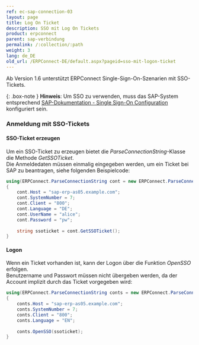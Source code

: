 ```yaml
---
ref: ec-sap-connection-03
layout: page
title: Log On Ticket
description: SSO mit Log On Tickets
product: erpconnect
parent: sap-verbindung
permalink: /:collection/:path
weight: 3
lang: de_DE
old_url: /ERPConnect-DE/default.aspx?pageid=sso-mit-logon-ticket
---
```


Ab Version 1.6 unterstützt ERPConnect Single-Sign-On-Szenarien mit SSO-Tickets. 

{: .box-note }
**Hinweis**: Um SSO zu verwenden, muss das SAP-System entsprechend [SAP-Dokumentation - Single Sign-On Configuration](https://help.sap.com/doc/saphelp_nw75/7.5.5/en-US/48/ca0fe42fbb5c97e10000000a42189d/content.htm?no_cache=true) konfiguriert sein.

### Anmeldung mit SSO-Tickets

#### SSO-Ticket erzeugen
Um ein SSO-Ticket zu erzeugen bietet die *ParseConnectionString*-Klasse die Methode *GetSSOTicket*. <br>
Die Anmeldedaten müssen einmalig eingegeben werden, um ein Ticket bei SAP zu beantragen, siehe folgenden Beispielcode:

```csharp
using(ERPConnect.ParseConnectionString cont = new ERPConnect.ParseConnectionString())
{
    cont.Host = "sap-erp-as05.example.com";  
    cont.SystemNumber = 7;  
    cont.Client = "800";  
    cont.Language = "DE";  
    cont.UserName = "alice";  
    cont.Password = "pw";  
  
    string ssoticket = cont.GetSSOTicket();
}
```

#### Logon
Wenn ein Ticket vorhanden ist, kann der Logon über die Funktion *OpenSSO* erfolgen.<br>
Benutzername und Passwort müssen nicht übergeben werden, da der Account implizit durch das Ticket vorgegeben wird:

```csharp
using(ERPConnect.ParseConnectionString conts = new ERPConnect.ParseConnectionString())
{
    conts.Host = "sap-erp-as05.example.com"; 
    conts.SystemNumber = 7; 
    conts.Client = "800"; 
	conts.Language = "EN"; 
       
    conts.OpenSSO(ssoticket);
}
```